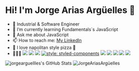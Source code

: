 # Hi!  I'm Jorge Arias Argüelles 👋

- 🦅 Industrial & Software Engineer 
- 🌱 I’m currently learning Fundamentals´s JavaScript 
- 💬 Ask me about JavaScript 
- 📫 How to reach me: [My LinkedIn](https://www.linkedin.com/in/jorgeariasarguelles/)
- 🍕 I love napolitan style pizza  🤤
- 👨🏻‍💻  <img src = "https://img.shields.io/badge/-HTML5-E34F26?style=flat&logo=html5&logoColor=white">
  <img src = "https://img.shields.io/badge/-CSS3-1572B6?style=flat&logo=css3&logoColor=white">
  <img src="https://img.shields.io/badge/-JavaScript-eed718?style=flat&logo=javascript&logoColor=ffffff"> 
  [![style: styled-components](https://img.shields.io/badge/style-%F0%9F%92%85%20styled--components-orange.svg?colorB=daa357&colorA=db748e)](https://github.com/styled-components/styled-components)
  <img src="https://img.shields.io/badge/-React-000000?style=flat&logo=react&logoColor=00c8ff">
  <img src="https://img.shields.io/badge/-Next-000000?style=flat&logo=next.js&logoColor=white">
  <img src="https://img.shields.io/badge/-Node.js-3C873A?style=flat&logo=Node.js&logoColor=white">
  <img src="http://img.shields.io/badge/-Git-F1502F?style=flat&logo=git&logoColor=FFFFFF">
  <img src="http://img.shields.io/badge/-Github-000000?style=flat&logo=github&logoColor=FFFFFF">

![jorgearguellles's GitHub Stats](https://github-readme-stats.vercel.app/api?username=jorgearguellles&title_color=5DB03D&icon_color=5DB03D&show_icons=true) <img src="https://github-readme-stats.vercel.app/api/top-langs/?username=jorgearguellles&&title_color=5DB03D&layout=compact" alt="JorgeAriasArgüelles" />

